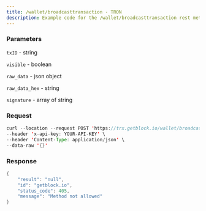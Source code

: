 ```yaml
---
title: /wallet/broadcasttransaction - TRON
description: Example code for the /wallet/broadcasttransaction rest method. Сomplete guide on how to use /wallet/broadcasttransaction rest in GetBlock.io Web3 documentation.
---
```


### Parameters


`txID` - string

`visible` - boolean

`raw_data` - json object

`raw_data_hex` - string

`signature` - array of string

### Request

``` java
curl --location --request POST 'https://trx.getblock.io/wallet/broadcasttransaction' \
--header 'x-api-key: YOUR-API-KEY' \
--header 'Content-Type: application/json' \
--data-raw '{}'
```

###  Response

``` java
{
    "result": "null",
    "id": "getblock.io",
    "status_code": 405,
    "message": "Method not allowed"
}
```

